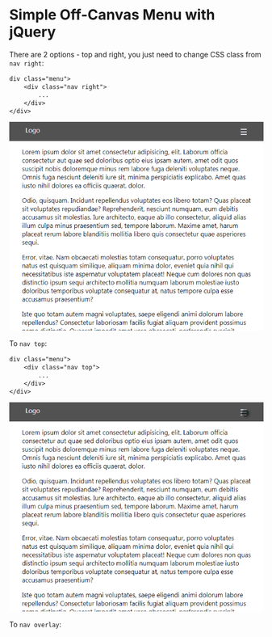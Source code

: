 # Simple Off-Canvas Menu with jQuery

There are 2 options - top and right, you just need to change CSS class from `nav right`:

```
div class="menu">
    <div class="nav right">
        ...
    </div>
</div>
```

![Menu Right](img/menu-right.gif)

To `nav top`:

```
div class="menu">
    <div class="nav top">
        ...
    </div>
</div>
```

![Menu Top](img/menu-top.gif)

To `nav overlay`: